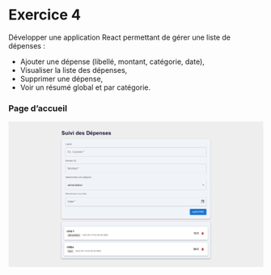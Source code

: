 # Exercice 4

Développer une application React permettant de gérer une liste de dépenses :

* Ajouter une dépense (libellé, montant, catégorie, date),
* Visualiser la liste des dépenses,
* Supprimer une dépense,
* Voir un résumé global et par catégorie.

### Page d’accueil
![localhost_5175](./screenshots/localhost_5175_.png)